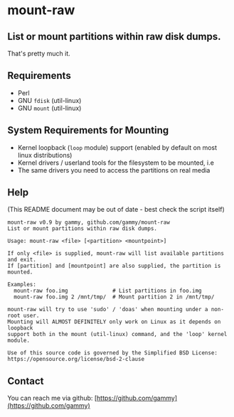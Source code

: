 # mount-raw

## List or mount partitions within raw disk dumps.

That's pretty much it. 

## Requirements

 * Perl
 * GNU `fdisk` (util-linux)
 * GNU `mount` (util-linux)

## System Requirements for Mounting

 * Kernel loopback (`loop` module) support (enabled by default on most linux distributions)
 * Kernel drivers / userland tools for the filesystem to be mounted, i.e
 * The same drivers you need to access the partitions on real media

## Help

(This README document may be out of date - best check the script itself)

```
mount-raw v0.9 by gammy, github.com/gammy/mount-raw
List or mount partitions within raw disk dumps.

Usage: mount-raw <file> [<partition> <mountpoint>]

If only <file> is supplied, mount-raw will list available partitions and exit.
If [partition] and [mountpoint] are also supplied, the partition is mounted.

Examples:
  mount-raw foo.img              # List partitions in foo.img
  mount-raw foo.img 2 /mnt/tmp/  # Mount partition 2 in /mnt/tmp/

mount-raw will try to use 'sudo' / 'doas' when mounting under a non-root user.
Mounting will ALMOST DEFINITELY only work on Linux as it depends on loopback
support both in the mount (util-linux) command, and the 'loop' kernel module.

Use of this source code is governed by the Simplified BSD License:
https://opensource.org/license/bsd-2-clause
```

## Contact

You can reach me via github: [https://github.com/gammy](https://github.com/gammy)

